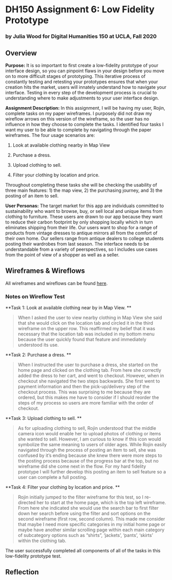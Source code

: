 # DH150 Assignment 6: Low Fidelity Prototype

### by Julia Wood for Digital Humanities 150 at UCLA, Fall 2020 


## Overview

**Purpose:** It is so important to first create a low-fidelity prototype of your interface design, so you can pinpoint flaws in your design before you move on to more difficult stages of prototyping. This iterative process of constantly testing and retesting your prototypes ensures that when your creation hits the market, users will innately understand how to navigate your interface. Testing in every step of the development process is crucial to understanding where to make adjustments to your user interface design. 

**Assignment Description:** In this assignment, I will be having my user, Rojin, complete tasks on my paper wireframes. I purposely did not draw my wireflow arrows on this version of the wireframe, so the user has no influence in how they choose to complete the tasks. I identified four tasks I want my user to be able to complete by navigating through the paper wireframes. The four usage scenarios are:    

1. Look at available clothing nearby in Map View  
 
2. Purchase a dress.   

3. Upload clothing to sell.

4. Filter your clothing by location and price.

Throughout completing these tasks she will be checking the usability of three main features: 1) the map view, 2) the purchasing journey, and 3) the posting of an item to sell. 

**User Personas:** The target market for this app are individuals committed to sustainability who want to browse, buy, or sell local and unique items from clothing to furniture. These users are drawn to our app because they want to reduce their carbon footprint by only shopping locally which in turn eliminates shipping from their life. Our users want to shop for a range of products from vintage dresses to antique mirrors all from the comfort of their own home. Our sellers range from antique dealers to college students posting their wardrobes from last season. The interface needs to be understandable from a variety of peerspectives, so I includes use cases from the point of view of a shopper as well as a seller. 



## Wireframes & Wireflows

All wireframes and wireflows can be found [here](https://docs.google.com/presentation/d/14I6syQIHZ066PEa7G0XNARaJVJX5WeURCuqU0xHJTFk/edit?usp=sharing).

### Notes on Wireflow Test

**Task 1: Look at available clothing near by in Map View.  **
>  When I asked the user to view nearby clothing in Map View she said that she would click on the location tab and circled it in the third wireframe on the upper row. This reaffirmed my belief that it was necessary that the location tab was included in my bottom menu because the user quickly found that feature and immediately understood its use. 

**Task 2: Purchase a dress.  **
> When I instructed the user to purchase a dress, she started on the home page and clicked on the clothing tab. From here she correctly added the dress to her cart, and went to checkout. However, when in checkout she navigated the two steps backwards. She first went to payment information and then the pick-up/delivery step of the checkout process. This was surprising to me because they are ordered, but this makes me have to consider if I should reorder the steps of my process so users are more familiar with the order of checkout. 

**Task 3: Upload clothing to sell. **
> As for uploading clothing to sell, Rojin understood that the middle camera icon would enable her to upload photos of clothing or items she wanted to sell. However, I am curious to know if this icon would symbolize the same meaning to users of older ages. While Rojin easily navigated through the process of posting an item to sell, she was confused by it’s ending because she knew there were more steps to the posting process because of the progress bar at the top, but no wireframe did she come next in the flow. For my hard fidelity prototype I will further develop this posting an item to sell feature so a user can complete a full posting.

**Task 4: Filter your clothing by location and price. **
> Rojin initially jumped to the filter wireframe for this test, so I re-directed her to start at the home page, which is the top left wireframe. From here she indicated she would use the search bar to first filter down her search before using the filter and sort options on the second wireframe (first row, second column). This made me consider that maybe I need more specific categories in my initial home page or maybe have another similar scrolling page within each main category of subcategory options such as “shirts”, ‘jackets’, ‘pants’, ‘skirts’ within the clothing tab.


The user successfully completed all components of all of the tasks in this low-fidelity prototype test. 

## Reflection
